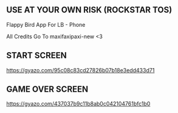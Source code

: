 ## USE AT YOUR OWN RISK (ROCKSTAR TOS)
Flappy Bird App For LB - Phone


All Credits Go To maxifaxipaxi-new <3

## START SCREEN
https://gyazo.com/95c08c83cd27826b07b18e3edd433d71

## GAME OVER SCREEN
https://gyazo.com/437037b9c11b8ab0c042104761bfc1b0
